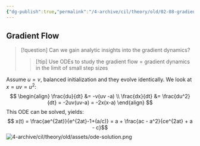 ```yaml
---
{"dg-publish":true,"permalink":"/4-archive/cil/theory/old/02-08-gradient-dynamics/","tags":["eth/cil/theory"],"created":"","updated":""}
---
```


## Gradient Flow
>[!question] Can we gain analytic insights into the gradient dynamics?
>> [!tip] Use ODEs to study the gradient flow = gradient dynamics in the limit of small step sizes

Assume $u = v$, balanced initialization and they evolve identically.
We look at $x = uv = u^2$:
$$
\begin{align}
\frac{du}{dt} &= -v(uv -a) \\
\frac{dx}{dt} &= \frac{du^2}{dt} = -2uv(uv-a) = -2x(x-a)
\end{align}
$$
This ODE can be solved, yields:
$$
x(t) = \frac{ae^{2at}}{e^{2at}-1+(a/c)} = a + \frac{ac - a^2}{ce^{2at} + a - c}$$
![4-archive/cil/theory/old/assets/ode-solution.png](/img/user/4-archive/cil/theory/old/assets/ode-solution.png)